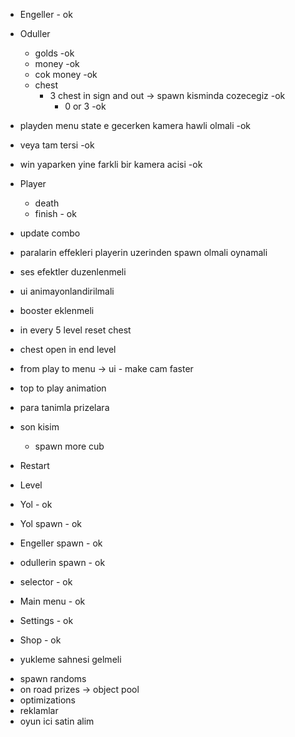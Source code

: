* Engeller - ok
* Oduller 
  * golds -ok
  * money -ok
  * cok money -ok
  * chest 
    * 3 chest in sign and out -> spawn kisminda cozecegiz -ok
      * 0 or 3 -ok
  
* playden menu state e gecerken kamera hawli olmali -ok
* veya tam tersi -ok
* win yaparken yine farkli bir kamera acisi -ok

* Player
  * death
  * finish - ok
  
- update combo
- paralarin effekleri playerin uzerinden spawn olmali oynamali
  
- ses efektler duzenlenmeli
- ui animayonlandirilmali
- booster eklenmeli
- in every 5 level reset chest
- chest open in end level
- from play to menu -> ui - make cam faster
- top to play animation
- para tanimla prizelara

* son kisim 
  * spawn more cub

* Restart
* Level

* Yol - ok
* Yol spawn - ok
* Engeller spawn - ok
* odullerin spawn - ok
* selector - ok

* Main menu - ok
* Settings - ok
* Shop - ok

- yukleme sahnesi gelmeli

* spawn randoms
* on road prizes -> object pool
* optimizations
* reklamlar
* oyun ici satin alim

